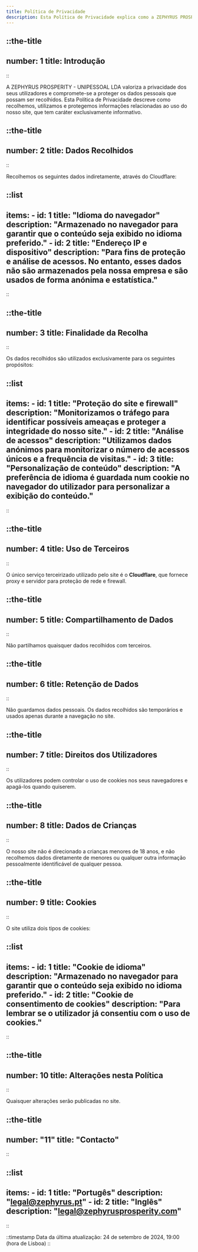 ```yaml
---
title: Política de Privacidade
description: Esta Política de Privacidade explica como a ZEPHYRUS PROSPERITY - UNIPESSOAL LDA coleta, usa e protege os dados pessoais dos usuários do site.
---
```


::the-title
---
number: 1
title: Introdução
---
::

A ZEPHYRUS PROSPERITY - UNIPESSOAL LDA valoriza a privacidade dos seus utilizadores e compromete-se a proteger os dados pessoais que possam ser recolhidos. Esta Política de Privacidade descreve como recolhemos, utilizamos e protegemos informações relacionadas ao uso do nosso site, que tem caráter exclusivamente informativo.

::the-title
---
number: 2
title: Dados Recolhidos
---
::

Recolhemos os seguintes dados indiretamente, através do Cloudflare:

::list
---
items:
    - id: 1
      title: "Idioma do navegador"
      description: "Armazenado no navegador para garantir que o conteúdo seja exibido no idioma preferido."
    - id: 2
      title: "Endereço IP e dispositivo"
      description: "Para fins de proteção e análise de acessos. No entanto, esses dados não são armazenados pela nossa empresa e são usados de forma anónima e estatística."
---
::

::the-title
---
number: 3
title: Finalidade da Recolha
---
::

Os dados recolhidos são utilizados exclusivamente para os seguintes propósitos:

::list
---
items:
    - id: 1
      title: "Proteção do site e firewall"
      description: "Monitorizamos o tráfego para identificar possíveis ameaças e proteger a integridade do nosso site."
    - id: 2
      title: "Análise de acessos"
      description: "Utilizamos dados anónimos para monitorizar o número de acessos únicos e a frequência de visitas."
    - id: 3
      title: "Personalização de conteúdo"
      description: "A preferência de idioma é guardada num cookie no navegador do utilizador para personalizar a exibição do conteúdo."
---
::

::the-title
---
number: 4
title: Uso de Terceiros
---
::

O único serviço terceirizado utilizado pelo site é o **Cloudflare**, que fornece proxy e servidor para proteção de rede e firewall.

::the-title
---
number: 5
title: Compartilhamento de Dados
---
::

Não partilhamos quaisquer dados recolhidos com terceiros.

::the-title
---
number: 6
title: Retenção de Dados
---
::

Não guardamos dados pessoais. Os dados recolhidos são temporários e usados apenas durante a navegação no site.

::the-title
---
number: 7
title: Direitos dos Utilizadores
---
::

Os utilizadores podem controlar o uso de cookies nos seus navegadores e apagá-los quando quiserem.

::the-title
---
number: 8
title: Dados de Crianças
---
::

O nosso site não é direcionado a crianças menores de 18 anos, e não recolhemos dados diretamente de menores ou qualquer outra informação pessoalmente identificável de qualquer pessoa. 

::the-title
---
number: 9
title: Cookies
---
::

O site utiliza dois tipos de cookies:

::list
---
items:
    - id: 1
      title: "Cookie de idioma"
      description: "Armazenado no navegador para garantir que o conteúdo seja exibido no idioma preferido."
    - id: 2
      title: "Cookie de consentimento de cookies"
      description: "Para lembrar se o utilizador já consentiu com o uso de cookies."
---
::

::the-title
---
number: 10
title: Alterações nesta Política
---
::

Quaisquer alterações serão publicadas no site.

::the-title
---
number: "11"
title: "Contacto"
---
::

::list
---
items:
    - id: 1
      title: "Portugês"
      description: "legal@zephyrus.pt"
    - id: 2
      title: "Inglês"
      description: "legal@zephyrusprosperity.com"
---
::

::timestamp
Data da última atualização: 24 de setembro de 2024, 19:00 (hora de Lisboa)
::